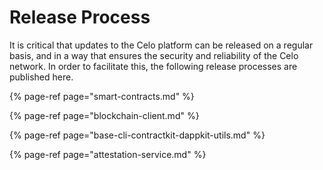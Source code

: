 # Release Process

It is critical that updates to the Celo platform can be released on a regular basis, and in a way that ensures the security and reliability of the Celo network. In order to facilitate this, the following release processes are published here.

{% page-ref page="smart-contracts.md" %}

{% page-ref page="blockchain-client.md" %}

{% page-ref page="base-cli-contractkit-dappkit-utils.md" %}

{% page-ref page="attestation-service.md" %}

